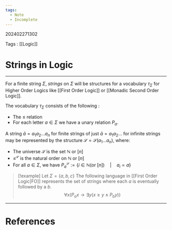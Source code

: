 ```yaml
---
tags:
  - Note
  - Incomplete
---
```

202402271302

Tags : [[Logic]]
# Strings in Logic
---
For a finite string $\Sigma$, *strings* on $\Sigma$ will be structures for a vocabulary $\tau_\Sigma$ for Higher Order Logics like [[First Order Logic]] or [[Monadic Second Order Logic]]. 

The vocabulary $\tau_\Sigma$ consists of the following : 
- The $\le$ relation
- For each letter $a\in\Sigma$ we have a unary relation $P_a$.

A string $\bar{a} = a_{1}a_2\dots a_{n}$ for finite strings of just $\bar{a}=a_{1}a_{2}\dots$ for infinite strings may be represented by the structure $\mathcal S=\mathcal S(a_{1}\dots a_n)$, where:
- The universe $\mathcal S$ is the set $\mathbb{N}$ or $[n]$
- $\le^{\mathcal S}$ is the natural order on $\mathbb{N}$ or $[n]$ 
- For all $a \in \Sigma$, we have $P^\mathcal S_{a}:= \{ i\in\mathbb{N}(\text{or }[n])\quad|\quad a_{i}=a\}$ 

>[!example]
>Let $\Sigma = \{ a, b,c \}$ The following language in [[First Order Logic|FO]] represents the set of strings where each $a$ is eventually followed by a $b$.
>$$
>\forall x\big( P_{a}x\to \exists y(x \geq y\land P_{b}y)\big)
>$$

---
# References
